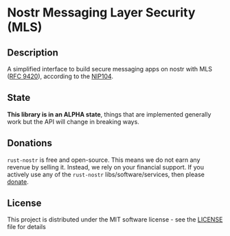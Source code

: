 # Nostr Messaging Layer Security (MLS)

## Description

A simplified interface to build secure messaging apps on nostr with MLS ([RFC 9420](https://datatracker.ietf.org/doc/html/rfc9420)), 
according to the [NIP104](https://github.com/nostr-protocol/nips/pull/1427).

## State

**This library is in an ALPHA state**, things that are implemented generally work but the API will change in breaking ways.

## Donations

`rust-nostr` is free and open-source. This means we do not earn any revenue by selling it. Instead, we rely on your financial support. If you actively use any of the `rust-nostr` libs/software/services, then please [donate](https://rust-nostr.org/donate).

## License

This project is distributed under the MIT software license - see the [LICENSE](../../LICENSE) file for details
